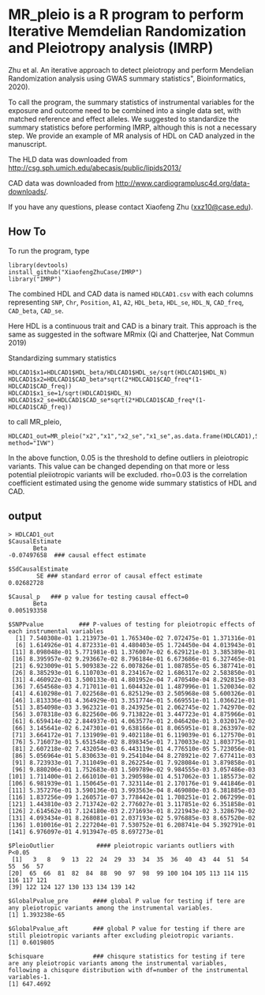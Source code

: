 # MR_pleio is a R program to perform Iterative Memdelian Randomization and Pleiotropy analysis (IMRP)

Zhu et al. An iterative approach to detect pleiotropy and perform Mendelian Randomization analysis using GWAS summary statistics", Bioinformatics, 2020). 

To call the program, the summary statistics of instrumental variables for the exposure and outcome need to be combined into a single data set, with matched reference and effect alleles. We suggested to standardize the summary statistics before performing IMRP, although this is not a necessary step. We provide an example of MR analysis of HDL on CAD analyzed in the manuscript. 

The HLD data was downloaded from http://csg.sph.umich.edu/abecasis/public/lipids2013/

CAD data was downloaded from http://www.cardiogramplusc4d.org/data-downloads/. 

If you have any questions, please contact Xiaofeng Zhu (xxz10@case.edu). 

## How To
To run the program, type

```
library(devtools)
install_github("XiaofengZhuCase/IMRP")
library("IMRP")
```

The combined HDL and CAD data is named `HDLCAD1.csv` with each columns representing `SNP`, `Chr`, `Position`, `A1`, `A2`, `HDL_beta`, `HDL_se`, `HDL_N`, `CAD_freq`, `CAD_beta`, `CAD_se`. 

Here HDL is a continuous trait and CAD is a binary trait. This approach is the same as suggested in the software MRmix (Qi and Chatterjee, Nat Commun 2019)

Standardizing summary statistics

```
HDLCAD1$x1=HDLCAD1$HDL_beta/HDLCAD1$HDL_se/sqrt(HDLCAD1$HDL_N)
HDLCAD1$x2=HDLCAD1$CAD_beta*sqrt(2*HDLCAD1$CAD_freq*(1-HDLCAD1$CAD_freq))
HDLCAD1$x1_se=1/sqrt(HDLCAD1$HDL_N)
HDLCAD1$x2_se=HDLCAD1$CAD_se*sqrt(2*HDLCAD1$CAD_freq*(1-HDLCAD1$CAD_freq))
```

to call MR_pleio, 

```
HDLCAD1_out=MR_pleio("x2","x1","x2_se","x1_se",as.data.frame(HDLCAD1),SignifThreshold=0.05,rho=0.03, method="IVW")
```

In the above function, 0.05 is the threshold to define outliers in pleiotropic variants. This value can be changed depending on that more or less potential pleiiotropic variants will be excluded. rho=0.03 is the correlation coefficient estimated using the genome wide summary statistics of HDL and CAD.

## output

```
> HDLCAD1_out
$CausalEstimate
       Beta 
-0.07497658  ### causal effect estimate

$SdCausalEstimate
        SE ### standard error of causal effect estimate
0.02682728 

$Causal_p   ### p value for testing causal effect=0
       Beta 
0.005193358 

$SNPPvalue          ### P-values of testing for pleiotropic effects of each instrumental variables
  [1] 7.540308e-01 1.213973e-01 1.765340e-02 7.072475e-01 1.371316e-01
  [6] 1.614926e-01 4.872331e-01 4.480403e-05 1.724450e-04 4.013943e-01
 [11] 8.098048e-01 5.771981e-01 1.376007e-02 6.629121e-01 3.385389e-01
 [16] 8.395957e-02 9.293667e-02 8.796184e-01 6.673686e-01 6.327465e-01
 [21] 6.923009e-01 5.909383e-22 6.007826e-01 1.087855e-05 6.387741e-01
 [26] 8.385293e-01 6.110703e-01 8.234167e-02 1.686317e-02 2.583850e-01
 [31] 4.460922e-01 3.500133e-01 4.801952e-04 7.470540e-04 8.292815e-03
 [36] 7.654568e-03 4.717011e-01 1.604432e-01 1.487996e-01 1.520034e-02
 [41] 4.610298e-01 7.022568e-01 6.825129e-03 2.505968e-08 5.600326e-01
 [46] 1.813336e-01 4.364929e-01 3.351774e-01 5.669551e-01 1.036621e-01
 [51] 3.854098e-03 3.962321e-01 8.243925e-01 2.062745e-02 1.742970e-02
 [56] 3.078318e-03 6.822560e-06 9.713822e-01 3.447723e-01 4.875966e-01
 [61] 6.659414e-02 2.844937e-01 4.063577e-01 2.046420e-01 3.032017e-02
 [66] 3.145641e-02 6.247301e-01 9.638166e-01 8.065951e-01 8.263397e-02
 [71] 3.664172e-01 7.131909e-01 9.402118e-01 6.119039e-01 6.127570e-01
 [76] 5.716073e-01 5.651548e-02 8.898345e-01 7.170033e-02 1.803775e-01
 [81] 2.607218e-02 7.432054e-03 6.443119e-01 4.776510e-05 5.723056e-01
 [86] 5.056964e-01 5.830633e-01 9.254104e-04 8.278921e-02 7.677411e-03
 [91] 8.723933e-01 7.311049e-01 8.262254e-01 7.928084e-01 3.879858e-01
 [96] 9.880206e-01 1.752683e-03 1.509789e-02 9.984555e-03 3.057486e-03
[101] 1.711400e-01 2.661010e-01 3.290598e-01 4.517062e-03 1.185573e-02
[106] 6.981939e-01 1.150645e-01 7.323114e-01 2.170176e-01 9.441846e-01
[111] 5.357276e-01 3.590136e-01 3.993563e-04 8.469080e-03 6.381885e-03
[116] 1.837256e-09 1.260571e-07 3.778442e-01 1.708251e-01 2.067299e-01
[121] 1.443810e-03 2.713742e-02 2.776027e-01 3.117851e-02 6.351858e-01
[126] 2.614562e-01 7.124180e-03 2.271693e-01 8.221943e-02 3.328679e-02
[131] 4.093434e-01 8.268081e-01 2.037193e-02 5.976885e-03 8.657520e-02
[136] 1.010016e-01 2.227204e-01 7.530752e-01 6.208741e-04 5.392791e-01
[141] 6.976097e-01 4.913947e-05 8.697273e-01

$PleioOutlier            #### pleiotropic variants outliers with P<0.05
 [1]   3   8   9  13  22  24  29  33  34  35  36  40  43  44  51  54  55  56  57
[20]  65  66  81  82  84  88  90  97  98  99 100 104 105 113 114 115 116 117 121
[39] 122 124 127 130 133 134 139 142

$GlobalPvalue_pre       #### global P value for testing if tere are any pleiotropic variants among the instrumental variables. 
[1] 1.393238e-65

$GlobalPvalue_aft       ### global P value for testing if there are still pleiotropic variants after excluding pleiotropic variants.
[1] 0.6019805

$chisquare              ### chisqure statistics for testing if tere are any pleiotropic variants among the instrumental variables, following a chisqure distribution with df=number of the instrumental variables-1. 
[1] 647.4692
```
